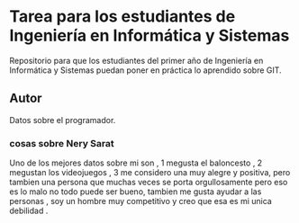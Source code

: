 # Tarea para los estudiantes de Ingeniería en Informática y Sistemas
 Repositorio para que los estudiantes del primer año de Ingeniería en Informática y Sistemas puedan poner en práctica lo aprendido sobre GIT.

## Autor
Datos sobre el programador.
### cosas sobre Nery Sarat 

Uno de los mejores datos sobre mi son , 1 megusta el baloncesto , 2 megustan los videojuegos , 3 me considero una muy alegre y positiva, pero tambien una persona que muchas veces se porta orgullosamente 
pero eso es lo malo no todo puede ser bueno, tambien me gusta ayudar a las personas , soy un hombre muy competitivo y creo que esa es mi unica debilidad . 
